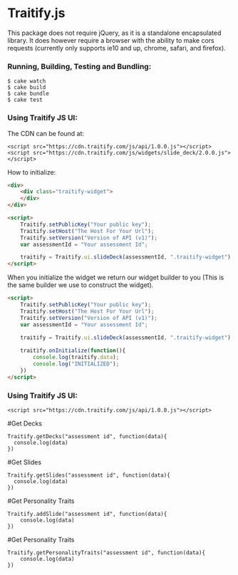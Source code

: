 Traitify.js
===============

This package does not require jQuery, as it is a standalone encapsulated library. It does however require a browser with the ability to make cors requests (currently only supports ie10 and up, chrome, safari, and firefox).

### Running, Building, Testing and Bundling:

```Shell
$ cake watch
$ cake build
$ cake bundle
$ cake test
```

### Using Traitify JS UI:
The CDN can be found at:

```xhtml
<script src="https://cdn.traitify.com/js/api/1.0.0.js"></script>
<script src="https://cdn.traitify.com/js/widgets/slide_deck/2.0.0.js"></script>
```

How to initialize:
```HTML
<div>
    <div class="traitify-widget">
    </div>
</div>

<script>
    Traitify.setPublicKey("Your public key");
    Traitify.setHost("The Host For Your Url");
    Traitify.setVersion("Version of API (v1)");
    var assessmentId = "Your assessment Id";

    traitify = Traitify.ui.slideDeck(assessmentId, ".traitify-widget")
</script>
```

When you initialize the widget we return our widget builder to you (This is the same builder we use to construct the widget).
```HTML
<script>
    Traitify.setPublicKey("Your public key");
    Traitify.setHost("The Host For Your Url");
    Traitify.setVersion("Version of API (v1)");
    var assessmentId = "Your assessment Id";

    traitify = Traitify.ui.slideDeck(assessmentId, ".traitify-widget")
        
    traitify.onInitialize(function(){
        console.log(traitify.data);
        console.log("INITIALIZED");
    })
</script>
```

### Using Traitify JS UI:
```xhtml
<script src="https://cdn.traitify.com/js/api/1.0.0.js"></script>
```

#Get Decks
```
Traitify.getDecks("assessment id", function(data){
  console.log(data)
})
```

#Get Slides
```
Traitify.getSlides("assessment id", function(data){
  console.log(data)
})
```

#Get Personality Traits
```
Traitify.addSlide("assessment id", function(data){
    console.log(data)
})
```

#Get Personality Traits
```
Traitify.getPersonalityTraits("assessment id", function(data){
    console.log(data)
})
```
